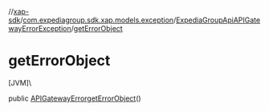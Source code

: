 //[xap-sdk](../../../index.md)/[com.expediagroup.sdk.xap.models.exception](../index.md)/[ExpediaGroupApiAPIGatewayErrorException](index.md)/[getErrorObject](get-error-object.md)

# getErrorObject

[JVM]\

public [APIGatewayError](../../com.expediagroup.sdk.xap.models/-a-p-i-gateway-error/index.md)[getErrorObject](get-error-object.md)()
